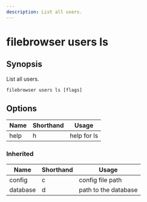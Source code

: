```yaml
---
description: List all users.
---
```


# filebrowser users ls

## Synopsis

List all users.

```
filebrowser users ls [flags]
```

## Options

| Name | Shorthand | Usage |
|------|-----------|-------|
|help|h|help for ls|

### Inherited

| Name | Shorthand | Usage |
|------|-----------|-------|
|config|c|config file path|
|database|d|path to the database|


